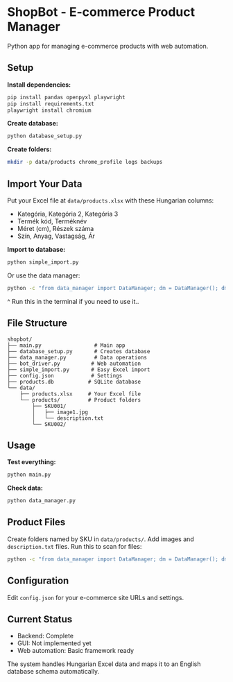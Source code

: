 # ShopBot - E-commerce Product Manager

Python app for managing e-commerce products with web automation.

## Setup

**Install dependencies:**
```bash
pip install pandas openpyxl playwright
pip install requirements.txt
playwright install chromium
```

**Create database:**
```bash
python database_setup.py
```

**Create folders:**
```bash
mkdir -p data/products chrome_profile logs backups
```

## Import Your Data

Put your Excel file at `data/products.xlsx` with these Hungarian columns:
- Kategória, Kategória 2, Kategória 3
- Termék kód, Terméknév  
- Méret (cm), Részek száma
- Szín, Anyag, Vastagság, Ár

**Import to database:**
```bash
python simple_import.py
```

Or use the data manager:
```bash
python -c "from data_manager import DataManager; dm = DataManager(); dm.convert_xlsx_to_csv('data/products.xlsx', 'data/products.csv'); dm.sync_csv_to_db('data/products.csv'); dm.close()"
```

^ Run this in the terminal if you need to use it..

## File Structure

```
shopbot/
├── main.py                 # Main app
├── database_setup.py       # Creates database
├── data_manager.py         # Data operations
├── bot_driver.py          # Web automation
├── simple_import.py       # Easy Excel import
├── config.json            # Settings
├── products.db           # SQLite database
└── data/
    ├── products.xlsx     # Your Excel file
    └── products/         # Product folders
        ├── SKU001/
        │   ├── image1.jpg
        │   └── description.txt
        └── SKU002/
```

## Usage

**Test everything:**
```bash
python main.py
```

**Check data:**
```bash
python data_manager.py
```

## Product Files

Create folders named by SKU in `data/products/`. Add images and `description.txt` files. Run this to scan for files:

```bash
python -c "from data_manager import DataManager; dm = DataManager(); dm.scan_and_sync_filesystem('data/products'); dm.close()"
```

## Configuration

Edit `config.json` for your e-commerce site URLs and settings.

## Current Status

- Backend: Complete
- GUI: Not implemented yet  
- Web automation: Basic framework ready

The system handles Hungarian Excel data and maps it to an English database schema automatically.
